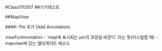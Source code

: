 #Class170307
##기기테스트

##MapView

####- Pin 추가 (Add Annotation)

viewForAnnotation - 'map에 표시되는 pin의 모양을 바꾼다' 라는 뜻(커스텀할 때) - mapview에 있는 델리게이트 메소드
